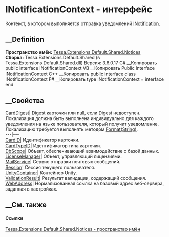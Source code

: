 # INotificationContext - интерфейс
Контекст, в котором выполняется отправка уведомлений
[INotification](T_Tessa_Extensions_Default_Shared_Notices_INotification.htm).
## __Definition
 **Пространство имён:**
[Tessa.Extensions.Default.Shared.Notices](N_Tessa_Extensions_Default_Shared_Notices.htm)  
 **Сборка:** Tessa.Extensions.Default.Shared (в
Tessa.Extensions.Default.Shared.dll) Версия: 3.6.0.17
C# __Копировать
     public interface INotificationContext
VB __Копировать
     Public Interface INotificationContext
C++ __Копировать
     public interface class INotificationContext
F# __Копировать
     type INotificationContext = interface end
##  __Свойства
[CardDigest](P_Tessa_Extensions_Default_Shared_Notices_INotificationContext_CardDigest.htm)|
Digest карточки или null, если Digest недоступен. Локализация должна быть
выполнена индивидуально для каждого уведомления на языке пользователя, который
получит уведомление. Локализацию требуется выполнять методом
[Format(String)](M_Tessa_Localization_LocalizationManager_Format.htm).  
---|---  
[CardID](P_Tessa_Extensions_Default_Shared_Notices_INotificationContext_CardID.htm)|
Идентификатор карточки.  
[CardTypeID](P_Tessa_Extensions_Default_Shared_Notices_INotificationContext_CardTypeID.htm)|
Идентификатор типа карточки.  
[DbScope](P_Tessa_Extensions_Default_Shared_Notices_INotificationContext_DbScope.htm)|
Объект, обеспечивающий взаимодействие с базой данных.  
[LicenseManager](P_Tessa_Extensions_Default_Shared_Notices_INotificationContext_LicenseManager.htm)|
Объект, управляющий лицензиями.  
[MailService](P_Tessa_Extensions_Default_Shared_Notices_INotificationContext_MailService.htm)|
Сервис отправки почтовых сообщений.  
[Session](P_Tessa_Extensions_Default_Shared_Notices_INotificationContext_Session.htm)|
Сессия текущего пользователя.  
[UnityContainer](P_Tessa_Extensions_Default_Shared_Notices_INotificationContext_UnityContainer.htm)|
Контейнер Unity.  
[ValidationResult](P_Tessa_Extensions_Default_Shared_Notices_INotificationContext_ValidationResult.htm)|
Результат валидации, содержащий сообщения.  
[WebAddress](P_Tessa_Extensions_Default_Shared_Notices_INotificationContext_WebAddress.htm)|
Нормализованная ссылка на базовый адрес веб-сервера, заданная в настройках.  
## __См. также
#### Ссылки
[Tessa.Extensions.Default.Shared.Notices - пространство
имён](N_Tessa_Extensions_Default_Shared_Notices.htm)
